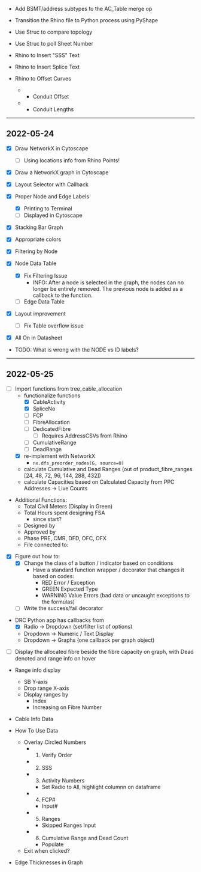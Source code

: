 - Add BSMT/address subtypes to the AC_Table merge op

- Transition the Rhino file to Python process using PyShape

- Use Struc to compare topology
- Use Struc to poll Sheet Number
- Rhino to Insert "SSS" Text
- Rhino to Insert Splice Text
- Rhino to Offset Curves
  - + Conduit Offset
  - + Conduit Lengths

---
## 2022-05-24

- [x] Draw NetworkX in Cytoscape 
  - [ ] Using locations info from Rhino Points!
- [x] Draw a NetworkX graph in Cytoscape

- [x] Layout Selector with Callback
- [x] Proper Node and Edge Labels
  - [x] Printing to Terminal
  - [ ] Displayed in Cytoscape
- [x] Stacking Bar Graph
- [x] Appropriate colors
- [x] Filtering by Node

- [x] Node Data Table
  - [x] Fix Filtering Issue
    - INFO: After a node is selected in the graph, the nodes can no longer be entirely removed. The previous node is added as a callback to the function. 
  - [ ] Edge Data Table
- [x] Layout improvement
  - [ ] Fix Table overflow issue

- [x] All On in Datasheet
- TODO: What is wrong with the NODE vs ID labels?


---
## 2022-05-25

- [ ] Import functions from tree_cable_allocation
  - functionalize functions
    - [x] CableActivity
    - [x] SpliceNo
    - [ ] FCP
    - [ ] FibreAllocation
    - [ ] DedicatedFibre
      - [ ] Requires AddressCSVs from Rhino
    - [ ] CumulativeRange
    - [ ] DeadRange
  - [x] re-implement with NetworkX
    - `nx.dfs_preorder_nodes(G, source=0)`
  - calculate Cumulative and Dead Ranges (out of product_fibre_ranges [24, 48, 72, 96, 144, 288, 432])
  - calculate Capacities based on Calculated Capacity from PPC Addresses -> Live Counts

- Additional Functions:
  - Total Civil Meters (Display in Green)
  - Total Hours spent designing FSA 
    - since start?
  - Designed by
  - Approved by
  - Phase PRE, CMR, DFD, OFC, OFX
  - File connected to:

- [x] Figure out how to:
  - [x] Change the class of a button / indicator based on conditions
    - Have a standard function wrapper / decorator that changes it based on codes:
      - RED Error / Exception
      - GREEN Expected Type
      - WARNING Value Errors (bad data or uncaught exceptions to the formulas)
  - [ ] Write the success/fail decorator

- DRC Python app has callbacks from 
  - [x] Radio -> Dropdown (set/filter list of options)
  - Dropdown -> Numeric / Text Display
  - Dropdown -> Graphs (one callback per graph object)

- [ ] Display the allocated fibre beside the fibre capacity on graph, with Dead denoted and range info on hover
- Range info display
  - SB Y-axis
  - Drop range X-axis
  - Display ranges by
    - Index
    - Increasing on Fibre Number

- Cable Info Data

- How To Use Data
  - Overlay Circled Numbers
    - 1. Verify Order
    - 2. SSS
    - 3. Activity Numbers
      - Set Radio to All, highlight columnn on dataframe
    - 4. FCP#
      - Input#
    - 5. Ranges
      - Skipped Ranges Input
    - 6. Cumulative Range and Dead Count
      - Populate 
  - Exit when clicked?

- Edge Thicknesses in Graph